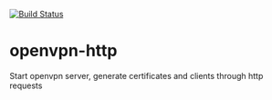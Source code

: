 [![Build Status](https://travis-ci.org/evaldoneto/openvpn-http.svg?branch=master)](https://travis-ci.com/evaldoneto/openvpn-http)

# openvpn-http
Start openvpn server, generate certificates and clients through http requests

